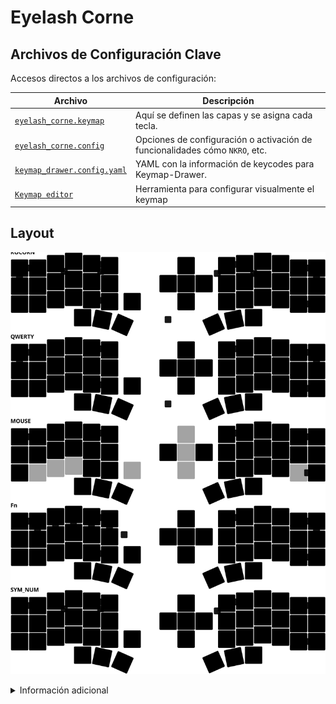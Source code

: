 # Eyelash Corne

## Archivos de Configuración Clave

Accesos directos a los archivos de configuración:

|         Archivo      |      Descripción      |
| --------------------- | ---------------------- |
| [`eyelash_corne.keymap`](config/eyelash_corne.keymap)         | Aquí se definen las capas y se asigna cada tecla.             |
| [`eyelash_corne.config`](config/eyelash_corne.conf)           | Opciones de configuración o activación de funcionalidades cómo `NKRO`, etc.   |
| [`keymap_drawer.config.yaml`](keymap_drawer.config.yaml)      | YAML con la información de keycodes para Keymap-Drawer. |
| [`Keymap editor`](https://nickcoutsos.github.io/keymap-editor/)                                                | Herramienta para configurar visualmente el keymap  |



## Layout

![Eyelash Corne 3x6+3](keymap-drawer/eyelash_corne.svg)

<details>
<summary>Información adicional</summary>

## Recursos
|      Enlaces       |       Descripción       |
| ------------------- | ------------------------ |
| [`Keymap-Drawer`](https://keymap-drawer.streamlit.app/)   | Web para dibujar el keymap manualmente.      |
| [`Pictogrammers`](https://pictogrammers.com/library/mdi/)            | Web para buscar iconos para dibujar en el keymap.                       |
| [`Keymap_Drawer Repo`](https://github.com/caksoylar/keymap-drawer)  | Documentación y repositorio original de keymap drawer.          |
| [`Keymap-Drawer Reference Repo`](https://github.com/minusfive/knucklehead) | Repositorio de referencia de keymap drawer.                   |
| [`Keymap.backup`](857130589ffc2c96f7cb2c11be58c2ae0add000e/config/eyelash_corne.keymap) | Backup antiguo del keymap |


<details>
<summary>Antiguo</summary>
  
## (Eyelash Peripherals) Corne ZMK Repository

**This keyboard is not the same as [foostan's Corne](https://github.com/foostan/crkbd). It will not work with standard `corne` firmware.**

![Photo of Eyelash Peripherals Corne](https://ae01.alicdn.com/kf/Sa797fee25edd44248fbfdb0e13d44e00B.jpg)

If you need a 3D model of this keyboard, email `380465425@qq.com`.

## Instructions

1. [Fork this repository](https://docs.github.com/en/get-started/quickstart/fork-a-repo#forking-a-repository).
2. [Click the **Actions** tab and make sure the workflow is enabled](https://docs.github.com/en/actions/managing-workflow-runs-and-deployments/managing-workflow-runs/disabling-and-enabling-a-workflow#enabling-a-workflow).
3. Make sure the `eyelash_corne` project in [`config/west.yml`](config/west.yml) still works. The `boards/arm/eyelash_corne` folder will be downloaded from this URL.
4. If there is still a `boards/arm/eyelash_corne` folder in your fork, delete it.

**If you already have a ZMK config repository, [you can add this one as a module instead of forking](https://zmk.dev/docs/features/modules#building-with-modules).**

</details>
